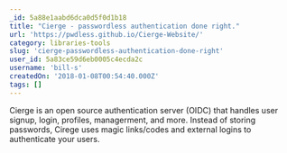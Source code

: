 ```yaml
---
_id: 5a88e1aabd6dca0d5f0d1b18
title: "Cierge - passwordless authentication done right."
url: 'https://pwdless.github.io/Cierge-Website/'
category: libraries-tools
slug: 'cierge-passwordless-authentication-done-right'
user_id: 5a83ce59d6eb0005c4ecda2c
username: 'bill-s'
createdOn: '2018-01-08T00:54:40.000Z'
tags: []
---
```


Cierge is an open source authentication server (OIDC) that handles user signup, login, profiles, managerment, and more. Instead of storing passwords, Cirege uses magic links/codes and external logins to authenticate your users.

